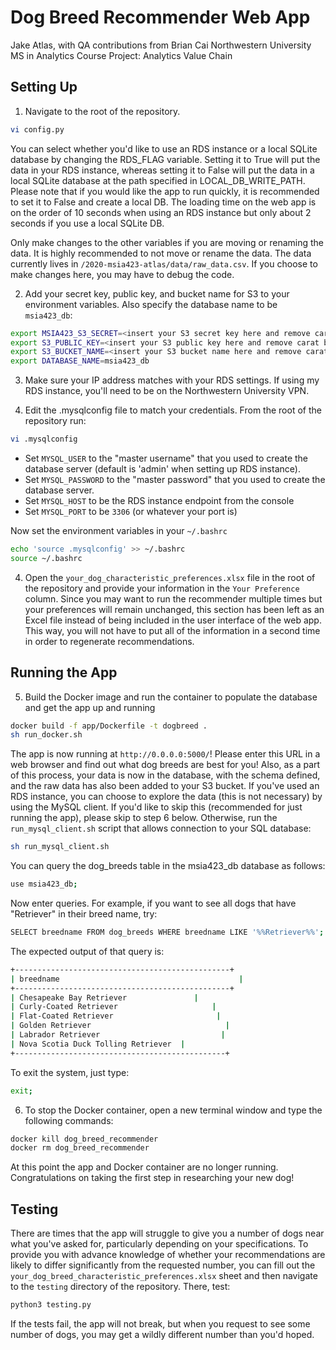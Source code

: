 # Dog Breed Recommender Web App
Jake Atlas, with QA contributions from Brian Cai
Northwestern University MS in Analytics Course Project: Analytics Value Chain

## Setting Up
1) Navigate to the root of the repository. 
```bash
vi config.py 
```
You can select whether you'd like to use an RDS instance or a local SQLite database by changing the RDS_FLAG variable. Setting it to True will put the data in your RDS instance, whereas setting it to False will put the data in a local SQLite database at the path specified in LOCAL_DB_WRITE_PATH. Please note that if you would like the app to run quickly, it is recommended to set it to False and create a local DB. The loading time on the web app is on the order of 10 seconds when using an RDS instance but only about 2 seconds if you use a local SQLite DB.

Only make changes to the other variables if you are moving or renaming the data. It is highly recommended to not move or rename the data. The data currently lives in `/2020-msia423-atlas/data/raw_data.csv`. If you choose to make changes here, you may have to debug the code.

2) Add your secret key, public key, and bucket name for S3 to your environment variables. Also specify the database name to be `msia423_db`:
```bash
export MSIA423_S3_SECRET=<insert your S3 secret key here and remove carat brackets>
export S3_PUBLIC_KEY=<insert your S3 public key here and remove carat brackets>
export S3_BUCKET_NAME=<insert your S3 bucket name here and remove carat brackets>
export DATABASE_NAME=msia423_db
```

3) Make sure your IP address matches with your RDS settings. If using my RDS instance, you'll need to be on the Northwestern University VPN.

4) Edit the .mysqlconfig file to match your credentials. From the root of the repository run:
```bash
vi .mysqlconfig
```

* Set `MYSQL_USER` to the "master username" that you used to create the database server (default is 'admin' when setting up RDS instance).
* Set `MYSQL_PASSWORD` to the "master password" that you used to create the database server.
* Set `MYSQL_HOST` to be the RDS instance endpoint from the console
* Set `MYSQL_PORT` to be `3306` (or whatever your port is)

Now set the environment variables in your `~/.bashrc`

```bash
echo 'source .mysqlconfig' >> ~/.bashrc
source ~/.bashrc
```

4) Open the `your_dog_characteristic_preferences.xlsx` file in the root of the repository and provide your information in the `Your Preference` column. Since you may want to run the recommender multiple times but your preferences will remain unchanged, this section has been left as an Excel file instead of being included in the user interface of the web app. This way, you will not have to put all of the information in a second time in order to regenerate recommendations.

## Running the App
5) Build the Docker image and run the container to populate the database and get the app up and running
```bash
docker build -f app/Dockerfile -t dogbreed .
sh run_docker.sh
```

The app is now running at `http://0.0.0.0:5000/`! Please enter this URL in a web browser and find out what dog breeds are best for you! Also, as a part of this process, your data is now in the database, with the schema defined, and the raw data has also been added to your S3 bucket. If you've used an RDS instance, you can choose to explore the data (this is not necessary) by using the MySQL client. If you'd like to skip this (recommended for just running the app), please skip to step 6 below. Otherwise, run the `run_mysql_client.sh` script that allows connection to your SQL database:

```bash
sh run_mysql_client.sh
```

You can query the dog_breeds table in the msia423_db database as follows:

```bash
use msia423_db;
```
Now enter queries. For example, if you want to see all dogs that have "Retriever" in their breed name, try:
```bash
SELECT breedname FROM dog_breeds WHERE breedname LIKE '%%Retriever%%';
```
The expected output of that query is:
```bash
+------------------------------------------------+
| breedname                                        |
+------------------------------------------------+
| Chesapeake Bay Retriever               |
| Curly-Coated Retriever                     |
| Flat-Coated Retriever                       |
| Golden Retriever                              |
| Labrador Retriever                           |
| Nova Scotia Duck Tolling Retriever  |
+-----------------------------------------------+
```

To exit the system, just type:
```bash
exit;
```

6) To stop the Docker container, open a new terminal window and type the following commands:
```bash
docker kill dog_breed_recommender
docker rm dog_breed_recommender
```

At this point the app and Docker container are no longer running. Congratulations on taking the first step in researching your new dog!

## Testing
There are times that the app will struggle to give you a number of dogs near what you've asked for, particularly depending on your specifications. To provide you with advance knowledge of whether your recommendations are likely to differ significantly from the requested number, you can fill out the `your_dog_breed_characteristic_preferences.xlsx` sheet and then navigate to the `testing` directory of the repository. There, test:
```bash
python3 testing.py
```
If the tests fail, the app will not break, but when you request to see some number of dogs, you may get a wildly different number than you'd hoped. 
